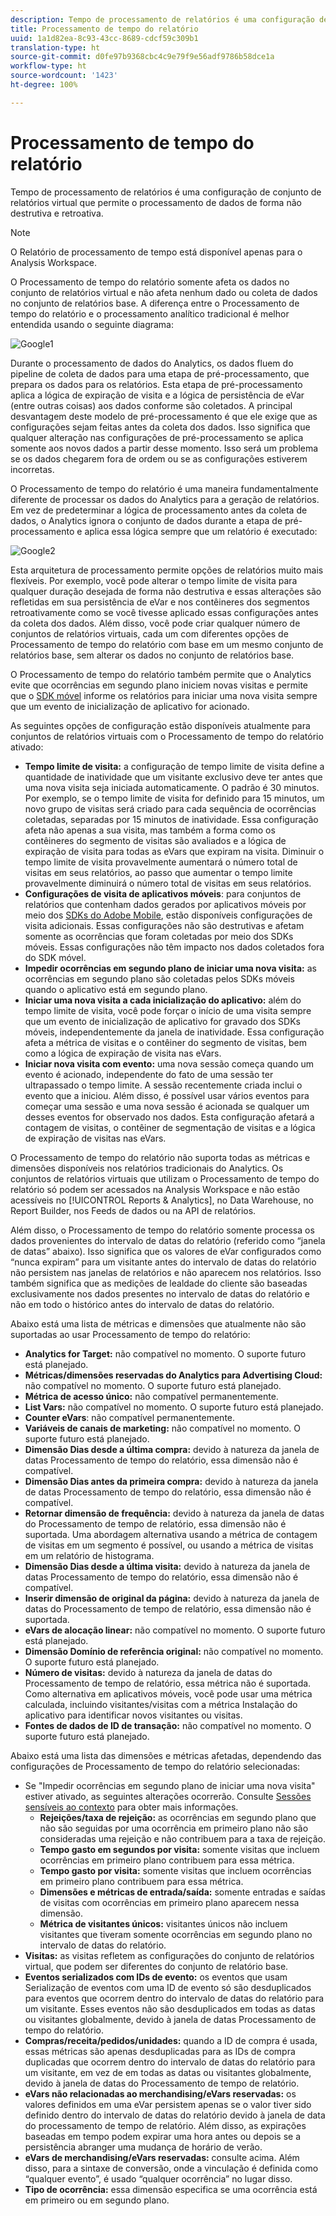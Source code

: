 ```yaml
---
description: Tempo de processamento de relatórios é uma configuração de conjunto de relatórios virtual que permite o processamento de dados de forma não destrutiva e retroativa.
title: Processamento de tempo do relatório
uuid: 1a1d82ea-8c93-43cc-8689-cdcf59c309b1
translation-type: ht
source-git-commit: d0fe97b9368cbc4c9e79f9e56adf9786b58dce1a
workflow-type: ht
source-wordcount: '1423'
ht-degree: 100%

---
```



# Processamento de tempo do relatório

Tempo de processamento de relatórios é uma configuração de conjunto de relatórios virtual que permite o processamento de dados de forma não destrutiva e retroativa.

>[!NOTE]
>
>O Relatório de processamento de tempo está disponível apenas para o Analysis Workspace.

O Processamento de tempo do relatório somente afeta os dados no conjunto de relatórios virtual e não afeta nenhum dado ou coleta de dados no conjunto de relatórios base. A diferença entre o Processamento de tempo do relatório e o processamento analítico tradicional é melhor entendida usando o seguinte diagrama:

![Google1](assets/google1.jpg)

Durante o processamento de dados do Analytics, os dados fluem do pipeline de coleta de dados para uma etapa de pré-processamento, que prepara os dados para os relatórios. Esta etapa de pré-processamento aplica a lógica de expiração de visita e a lógica de persistência de eVar (entre outras coisas) aos dados conforme são coletados. A principal desvantagem deste modelo de pré-processamento é que ele exige que as configurações sejam feitas antes da coleta dos dados. Isso significa que qualquer alteração nas configurações de pré-processamento se aplica somente aos novos dados a partir desse momento. Isso será um problema se os dados chegarem fora de ordem ou se as configurações estiverem incorretas.

O Processamento de tempo do relatório é uma maneira fundamentalmente diferente de processar os dados do Analytics para a geração de relatórios. Em vez de predeterminar a lógica de processamento antes da coleta de dados, o Analytics ignora o conjunto de dados durante a etapa de pré-processamento e aplica essa lógica sempre que um relatório é executado:

![Google2](assets/google2.jpg)

Esta arquitetura de processamento permite opções de relatórios muito mais flexíveis. Por exemplo, você pode alterar o tempo limite de visita para qualquer duração desejada de forma não destrutiva e essas alterações são refletidas em sua persistência de eVar e nos contêineres dos segmentos retroativamente como se você tivesse aplicado essas configurações antes da coleta dos dados. Além disso, você pode criar qualquer número de conjuntos de relatórios virtuais, cada um com diferentes opções de Processamento de tempo do relatório com base em um mesmo conjunto de relatórios base, sem alterar os dados no conjunto de relatórios base.

O Processamento de tempo do relatório também permite que o Analytics evite que ocorrências em segundo plano iniciem novas visitas e permite que o [SDK móvel](https://marketing.adobe.com/developer/get-started/mobile/c-measuring-mobile-applications) informe os relatórios para iniciar uma nova visita sempre que um evento de inicialização de aplicativo for acionado.

As seguintes opções de configuração estão disponíveis atualmente para conjuntos de relatórios virtuais com o Processamento de tempo do relatório ativado:

* **Tempo limite de visita:** a configuração de tempo limite de visita define a quantidade de inatividade que um visitante exclusivo deve ter antes que uma nova visita seja iniciada automaticamente. O padrão é 30 minutos. Por exemplo, se o tempo limite de visita for definido para 15 minutos, um novo grupo de visitas será criado para cada sequência de ocorrências coletadas, separadas por 15 minutos de inatividade. Essa configuração afeta não apenas a sua visita, mas também a forma como os contêineres do segmento de visitas são avaliados e a lógica de expiração de visita para todas as eVars que expiram na visita. Diminuir o tempo limite de visita provavelmente aumentará o número total de visitas em seus relatórios, ao passo que aumentar o tempo limite provavelmente diminuirá o número total de visitas em seus relatórios.
* **Configurações de visita de aplicativos móveis**: para conjuntos de relatórios que contenham dados gerados por aplicativos móveis por meio dos [SDKs do Adobe Mobile](https://www.adobe.io/apis/cloudplatform/mobile.html), estão disponíveis configurações de visita adicionais. Essas configurações não são destrutivas e afetam somente as ocorrências que foram coletadas por meio dos SDKs móveis. Essas configurações não têm impacto nos dados coletados fora do SDK móvel.
* **Impedir ocorrências em segundo plano de iniciar uma nova visita:** as ocorrências em segundo plano são coletadas pelos SDKs móveis quando o aplicativo está em segundo plano.
* **Iniciar uma nova visita a cada inicialização do aplicativo:** além do tempo limite de visita, você pode forçar o início de uma visita sempre que um evento de inicialização de aplicativo for gravado dos SDKs móveis, independentemente da janela de inatividade. Essa configuração afeta a métrica de visitas e o contêiner do segmento de visitas, bem como a lógica de expiração de visita nas eVars.
* **Iniciar nova visita com evento:** uma nova sessão começa quando um evento é acionado, independente do fato de uma sessão ter ultrapassado o tempo limite. A sessão recentemente criada inclui o evento que a iniciou. Além disso, é possível usar vários eventos para começar uma sessão e uma nova sessão é acionada se qualquer um desses eventos for observado nos dados. Esta configuração afetará a contagem de visitas, o contêiner de segmentação de visitas e a lógica de expiração de visitas nas eVars.

O Processamento de tempo do relatório não suporta todas as métricas e dimensões disponíveis nos relatórios tradicionais do Analytics. Os conjuntos de relatórios virtuais que utilizam o Processamento de tempo do relatório só podem ser acessados na Analysis Workspace e não estão acessíveis no [!UICONTROL Reports &amp; Analytics], no Data Warehouse, no Report Builder, nos Feeds de dados ou na API de relatórios.

Além disso, o Processamento de tempo do relatório somente processa os dados provenientes do intervalo de datas do relatório (referido como “janela de datas” abaixo). Isso significa que os valores de eVar configurados como “nunca expiram” para um visitante antes do intervalo de datas do relatório não persistem nas janelas de relatórios e não aparecem nos relatórios. Isso também significa que as medições de lealdade do cliente são baseadas exclusivamente nos dados presentes no intervalo de datas do relatório e não em todo o histórico antes do intervalo de datas do relatório.

Abaixo está uma lista de métricas e dimensões que atualmente não são suportadas ao usar Processamento de tempo do relatório:

* **Analytics for Target:** não compatível no momento. O suporte futuro está planejado.
* **Métricas/dimensões reservadas do Analytics para Advertising Cloud:** não compatível no momento. O suporte futuro está planejado.
* **Métrica de acesso único:** não compatível permanentemente.
* **List Vars:** não compatível no momento. O suporte futuro está planejado.
* **Counter eVars**: não compatível permanentemente.
* **Variáveis de canais de marketing:** não compatível no momento. O suporte futuro está planejado.
* **Dimensão Dias desde a última compra:** devido à natureza da janela de datas Processamento de tempo do relatório, essa dimensão não é compatível.
* **Dimensão Dias antes da primeira compra:** devido à natureza da janela de datas Processamento de tempo do relatório, essa dimensão não é compatível.
* **Retornar dimensão de frequência:** devido à natureza da janela de datas do Processamento de tempo de relatório, essa dimensão não é suportada. Uma abordagem alternativa usando a métrica de contagem de visitas em um segmento é possível, ou usando a métrica de visitas em um relatório de histograma.
* **Dimensão Dias desde a última visita:** devido à natureza da janela de datas Processamento de tempo do relatório, essa dimensão não é compatível.
* **Inserir dimensão de original da página:** devido à natureza da janela de datas do Processamento de tempo de relatório, essa dimensão não é suportada.
* **eVars de alocação linear:** não compatível no momento. O suporte futuro está planejado.
* **Dimensão Domínio de referência original:** não compatível no momento. O suporte futuro está planejado.
* **Número de visitas:** devido à natureza da janela de datas do Processamento de tempo de relatório, essa métrica não é suportada. Como alternativa em aplicativos móveis, você pode usar uma métrica calculada, incluindo visitantes/visitas com a métrica Instalação do aplicativo para identificar novos visitantes ou visitas.
* **Fontes de dados de ID de transação:** não compatível no momento. O suporte futuro está planejado.

Abaixo está uma lista das dimensões e métricas afetadas, dependendo das configurações de Processamento de tempo do relatório selecionadas:

* Se &quot;Impedir ocorrências em segundo plano de iniciar uma nova visita&quot; estiver ativado, as seguintes alterações ocorrerão. Consulte [Sessões sensíveis ao contexto](vrs-mobile-visit-processing.md) para obter mais informações.
   * **Rejeições/taxa de rejeição:** as ocorrências em segundo plano que não são seguidas por uma ocorrência em primeiro plano não são consideradas uma rejeição e não contribuem para a taxa de rejeição.
   * **Tempo gasto em segundos por visita:** somente visitas que incluem ocorrências em primeiro plano contribuem para essa métrica.
   * **Tempo gasto por visita:** somente visitas que incluem ocorrências em primeiro plano contribuem para essa métrica.
   * **Dimensões e métricas de entrada/saída:** somente entradas e saídas de visitas com ocorrências em primeiro plano aparecem nessa dimensão.
   * **Métrica de visitantes únicos:** visitantes únicos não incluem visitantes que tiveram somente ocorrências em segundo plano no intervalo de datas do relatório.
* **Visitas:** as visitas refletem as configurações do conjunto de relatórios virtual, que podem ser diferentes do conjunto de relatório base.
* **Eventos serializados com IDs de evento:** os eventos que usam Serialização de eventos com uma ID de evento só são desduplicados para eventos que ocorrem dentro do intervalo de datas do relatório para um visitante. Esses eventos não são desduplicados em todas as datas ou visitantes globalmente, devido à janela de datas Processamento de tempo do relatório.
* **Compras/receita/pedidos/unidades:** quando a ID de compra é usada, essas métricas são apenas desduplicadas para as IDs de compra duplicadas que ocorrem dentro do intervalo de datas do relatório para um visitante, em vez de em todas as datas ou visitantes globalmente, devido à janela de datas do Processamento de tempo de relatório.
* **eVars não relacionadas ao merchandising/eVars reservadas:** os valores definidos em uma eVar persistem apenas se o valor tiver sido definido dentro do intervalo de datas do relatório devido à janela de data do processamento de tempo de relatório. Além disso, as expirações baseadas em tempo podem expirar uma hora antes ou depois se a persistência abranger uma mudança de horário de verão.
* **eVars de merchandising/eVars reservadas:** consulte acima. Além disso, para a sintaxe de conversão, onde a vinculação é definida como “qualquer evento”, é usado “qualquer ocorrência” no lugar disso.
* **Tipo de ocorrência:** essa dimensão especifica se uma ocorrência está em primeiro ou em segundo plano.
